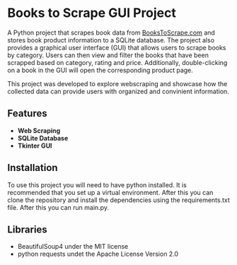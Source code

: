 # Books to Scrape GUI Project
 A Python project that scrapes book data from [BooksToScrape.com](https://books.toscrape.com/index.html) and stores book product information to a SQLite database. The project also provides a graphical user interface (GUI) that allows users to scrape books by category. Users can then view and filter the books that have been scrapped based on category, rating and price. Additionally, double-clicking on a book in the GUI will open the corresponding product page.

This project was developed to explore webscraping and showcase how the collected data can provide users with organized and convinient information.
 
 ## Features
- **Web Scraping** 
- **SQLite Database**
- **Tkinter GUI**

## Installation
To use this project you will need to have python installed. It is recommended that you set up a virtual environment. After this you can clone the repository and install the dependencies using the requirements.txt file. After this you can run main.py.

 ## Libraries
- BeautifulSoup4 under the MIT license
- python requests undet the Apache License Version 2.0



  
